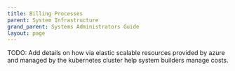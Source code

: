 ```yaml
---
title: Billing Processes
parent: System Infrastructure
grand_parent: Systems Administrators Guide
layout: page
---
```


TODO: Add details on how via elastic scalable resources provided by azure and managed by the kubernetes cluster help system builders manage costs.
